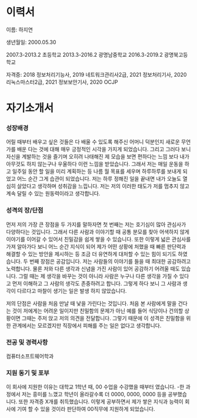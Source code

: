 # 이력서

이름: 하지연

생년월일: 2000.05.30

2007.3-2013.2 초등학교
2013.3-2016.2 광명남중학교
2016.3-2019.2 광명북고등학교

자격증:  2018 정보처리기능사, 2019 네트워크관리사2급, 2021 정보처리기사, 
2020 리눅스마스터2급, 2021 정보보안기사, 2020 OCJP

# 자기소개서

### 성장배경

어릴 때부터 배우고 싶은 것들은 다 배울 수 있도록 해주신 어머니 덕분인지 새로운 무언가를 배운
다는 것에 대해 매우 긍정적인 시각을 가지게 되었습니다. 그리고 그러다 보니 자신을 계발하는 것을 즐기며
오히려 나태해진 제 모습을 보면 편하다는 느낌 보다 내가 아무것도 하지 않는구나 우울하다 이런 느낌을 받았습니다. 그래서 저는 매일 운동을 하고 일주일 동안 할 일을 미리 계획하는 등 나름 월 목표를 세우며 하루하루를 보내게 되었고 어느 순간 그게 습관이 되었습니다. 저는 하루 정해진 일을 끝내면 내가 오늘도 열심히 살았다고 생각하며 성취감을 느낍니다. 저는 저의 이러한 태도가 저를 멈추지 않고 계속 달릴 수 있는 원동력이라고 생각합니다.

### 성격의 장/단점

먼저 저의 가장 큰 장점을 두 가지를 말하자면 첫 번째는 저는 호기심이 많아 관심사가 다양하다는 것입니다. 그래서 다른 사람과 이야기할 때 공통 분모를 찾아 어색하지 않게 이야기를 이어갈 수 있어서 친밀감을 쉽게 쌓을 수 있습니다. 또한 이렇게 넓은 관심사를 가져 알아가다 보니 어느 순간 지식이 되어 제가 어떤 상황에 처했을 때 빠른 판단력과 해결할 수 있는 방안을 제시하는 등 조금 더 유연하게 대처할 수 있는 힘이 되기도 하였습니다. 두 번째 장점은 공감입니다. 저는 사람들의 이야기를 들을 때 최대한 공감하려고 노력합니다. 물론 저와 다른 생각과 신념을 가진 사람이 있어 공감하기 어려울 때도 있습니다. 그럴 때는 제 생각을 바꾸는 것이 아니라 사람은 누구나 다른 생각을 가질 수 있다고 먼저 이해하고 그 사람의 생각도 존중하려고 합니다. 그렇게 하다 보니 그 사람과 생각이 다르다고 마찰이 생기는 일은 발생 하지 않았습니다. 

저의 단점은 사람을 처음 만날 때 낯을 가린다는 것입니다. 처음 본 사람에게 말을 건다는 것이 저에게는 어려운 일이지만 친밀함의 문제가 아닌 예를 들어 식당이나 건의할 상황이면 그때는 주저 앉고 저의 의견을 전달합니다. 그렇기 때문에 이 성격은 친밀함을 위한 관계에서는 모르겠지만 직장에서 피해를 주는 일은 없다고 생각합니다.

### 전공 및 경력사항

컴퓨터소프트웨어학과

### 지원 동기 및 포부

이 회사에 지원한 이유는 대학교 1학년 때, 00 수업을 수강했을 때부터 였습니다.  -한 과정에서 저는 흥미를 느꼈고 학년이 올라갈수록 더 0000, 0000, 0000 등을 공부했습니다. 또한 자격증 X개를 취득했습니다. 이렇게 공부하면서 제가 쌓은 지식과 능력이 회사에 기여 할 수 있을 것이라 판단하여 00직무에 지원하게 되었습니다.


